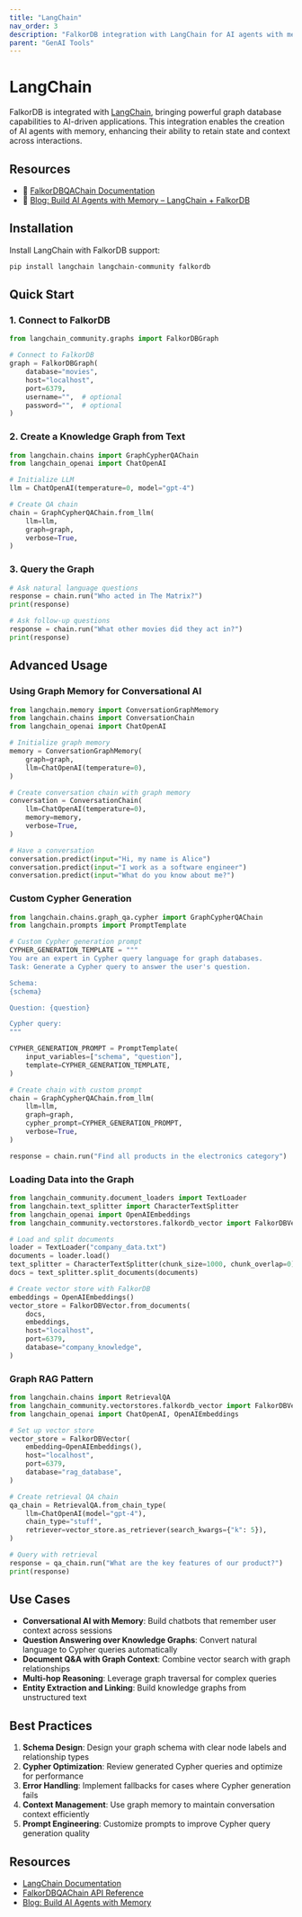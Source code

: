 ```yaml
---
title: "LangChain"
nav_order: 3
description: "FalkorDB integration with LangChain for AI agents with memory."
parent: "GenAI Tools"
---
```


# LangChain

FalkorDB is integrated with [LangChain](https://www.langchain.com/), bringing powerful graph database capabilities to AI-driven applications. This integration enables the creation of AI agents with memory, enhancing their ability to retain state and context across interactions.

## Resources

- 🔗 [FalkorDBQAChain Documentation](https://python.langchain.com/docs/use_cases/more/graph/graph_falkordb_qa)  
- 📓 [Blog: Build AI Agents with Memory – LangChain + FalkorDB](https://www.falkordb.com/blog/building-ai-agents-with-memory-langchain/)

## Installation

Install LangChain with FalkorDB support:

```bash
pip install langchain langchain-community falkordb
```

## Quick Start

### 1. Connect to FalkorDB

```python
from langchain_community.graphs import FalkorDBGraph

# Connect to FalkorDB
graph = FalkorDBGraph(
    database="movies",
    host="localhost",
    port=6379,
    username="",  # optional
    password="",  # optional
)
```

### 2. Create a Knowledge Graph from Text

```python
from langchain.chains import GraphCypherQAChain
from langchain_openai import ChatOpenAI

# Initialize LLM
llm = ChatOpenAI(temperature=0, model="gpt-4")

# Create QA chain
chain = GraphCypherQAChain.from_llm(
    llm=llm,
    graph=graph,
    verbose=True,
)
```

### 3. Query the Graph

```python
# Ask natural language questions
response = chain.run("Who acted in The Matrix?")
print(response)

# Ask follow-up questions
response = chain.run("What other movies did they act in?")
print(response)
```

## Advanced Usage

### Using Graph Memory for Conversational AI

```python
from langchain.memory import ConversationGraphMemory
from langchain.chains import ConversationChain
from langchain_openai import ChatOpenAI

# Initialize graph memory
memory = ConversationGraphMemory(
    graph=graph,
    llm=ChatOpenAI(temperature=0),
)

# Create conversation chain with graph memory
conversation = ConversationChain(
    llm=ChatOpenAI(temperature=0),
    memory=memory,
    verbose=True,
)

# Have a conversation
conversation.predict(input="Hi, my name is Alice")
conversation.predict(input="I work as a software engineer")
conversation.predict(input="What do you know about me?")
```

### Custom Cypher Generation

```python
from langchain.chains.graph_qa.cypher import GraphCypherQAChain
from langchain.prompts import PromptTemplate

# Custom Cypher generation prompt
CYPHER_GENERATION_TEMPLATE = """
You are an expert in Cypher query language for graph databases.
Task: Generate a Cypher query to answer the user's question.

Schema:
{schema}

Question: {question}

Cypher query:
"""

CYPHER_GENERATION_PROMPT = PromptTemplate(
    input_variables=["schema", "question"],
    template=CYPHER_GENERATION_TEMPLATE,
)

# Create chain with custom prompt
chain = GraphCypherQAChain.from_llm(
    llm=llm,
    graph=graph,
    cypher_prompt=CYPHER_GENERATION_PROMPT,
    verbose=True,
)

response = chain.run("Find all products in the electronics category")
```

### Loading Data into the Graph

```python
from langchain_community.document_loaders import TextLoader
from langchain.text_splitter import CharacterTextSplitter
from langchain_openai import OpenAIEmbeddings
from langchain_community.vectorstores.falkordb_vector import FalkorDBVector

# Load and split documents
loader = TextLoader("company_data.txt")
documents = loader.load()
text_splitter = CharacterTextSplitter(chunk_size=1000, chunk_overlap=0)
docs = text_splitter.split_documents(documents)

# Create vector store with FalkorDB
embeddings = OpenAIEmbeddings()
vector_store = FalkorDBVector.from_documents(
    docs,
    embeddings,
    host="localhost",
    port=6379,
    database="company_knowledge",
)
```

### Graph RAG Pattern

```python
from langchain.chains import RetrievalQA
from langchain_community.vectorstores.falkordb_vector import FalkorDBVector
from langchain_openai import ChatOpenAI, OpenAIEmbeddings

# Set up vector store
vector_store = FalkorDBVector(
    embedding=OpenAIEmbeddings(),
    host="localhost",
    port=6379,
    database="rag_database",
)

# Create retrieval QA chain
qa_chain = RetrievalQA.from_chain_type(
    llm=ChatOpenAI(model="gpt-4"),
    chain_type="stuff",
    retriever=vector_store.as_retriever(search_kwargs={"k": 5}),
)

# Query with retrieval
response = qa_chain.run("What are the key features of our product?")
print(response)
```

## Use Cases

- **Conversational AI with Memory**: Build chatbots that remember user context across sessions
- **Question Answering over Knowledge Graphs**: Convert natural language to Cypher queries automatically
- **Document Q&A with Graph Context**: Combine vector search with graph relationships
- **Multi-hop Reasoning**: Leverage graph traversal for complex queries
- **Entity Extraction and Linking**: Build knowledge graphs from unstructured text

## Best Practices

1. **Schema Design**: Design your graph schema with clear node labels and relationship types
2. **Cypher Optimization**: Review generated Cypher queries and optimize for performance
3. **Error Handling**: Implement fallbacks for cases where Cypher generation fails
4. **Context Management**: Use graph memory to maintain conversation context efficiently
5. **Prompt Engineering**: Customize prompts to improve Cypher query generation quality

## Resources

- [LangChain Documentation](https://python.langchain.com/)
- [FalkorDBQAChain API Reference](https://python.langchain.com/docs/integrations/graphs/falkordb)
- [Blog: Build AI Agents with Memory](https://www.falkordb.com/blog/building-ai-agents-with-memory-langchain/)
